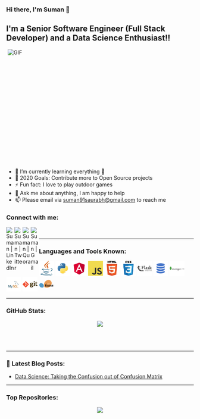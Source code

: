### Hi there, I'm Suman 👋

## I'm a Senior Software Engineer (Full Stack Developer) and a Data Science Enthusiast!!

<img align="right" alt="GIF" src="https://github.com/abhisheknaiidu/abhisheknaiidu/blob/master/code.gif?raw=true" width="500" height="320" />

- 🌱 I’m currently learning everything 🤣
- 🥅 2020 Goals: Contribute more to Open Source projects
- ⚡ Fun fact: I love to play outdoor games
- 💬 Ask me about anything, I am happy to help
- 📫 Please email via suman91saurabh@gmail.com to reach me

### Connect with me:

[<img align="left" alt="Suman | LinkedIn" width="22px" src="https://cdn.jsdelivr.net/npm/simple-icons@v3/icons/linkedin.svg" />][linkedin]
[<img align="left" alt="Suman | Twitter" width="22px" src="https://cdn.jsdelivr.net/npm/simple-icons@v3/icons/twitter.svg" />][twitter]
[<img align="left" alt="Suman | Quora" width="22px" src="https://cdn.jsdelivr.net/npm/simple-icons@v3/icons/quora.svg" />][Quora]
[<img align="left" alt="Suman | Gmail" width="22px" src="https://cdn.jsdelivr.net/npm/simple-icons@v3/icons/gmail.svg" />][Gmail]

<br />

---

### Languages and Tools Known:

<code><img height="40" src="https://raw.githubusercontent.com/github/explore/80688e429a7d4ef2fca1e82350fe8e3517d3494d/topics/java/java.png" title="Java"></code>
<code><img height="40" src="https://raw.githubusercontent.com/github/explore/80688e429a7d4ef2fca1e82350fe8e3517d3494d/topics/python/python.png" title="Python"></code>
<code><img height="40" src="https://raw.githubusercontent.com/github/explore/80688e429a7d4ef2fca1e82350fe8e3517d3494d/topics/angular/angular.png" title="Angular"></code>
<code><img height="40" src="https://raw.githubusercontent.com/github/explore/80688e429a7d4ef2fca1e82350fe8e3517d3494d/topics/javascript/javascript.png" title="JavaScript"></code>
<code><img height="40" src="https://raw.githubusercontent.com/github/explore/80688e429a7d4ef2fca1e82350fe8e3517d3494d/topics/html/html.png" title="HTML"></code>
<code><img height="40" src="https://raw.githubusercontent.com/github/explore/80688e429a7d4ef2fca1e82350fe8e3517d3494d/topics/css/css.png" title="CSS"></code>
<code><img height="40" src="https://raw.githubusercontent.com/github/explore/80688e429a7d4ef2fca1e82350fe8e3517d3494d/topics/flask/flask.png" title="Flask"></code>
<code><img height="40" src="https://raw.githubusercontent.com/github/explore/80688e429a7d4ef2fca1e82350fe8e3517d3494d/topics/sql/sql.png" title="SQL"></code>
<code><img height="40" src="https://raw.githubusercontent.com/github/explore/80688e429a7d4ef2fca1e82350fe8e3517d3494d/topics/mongodb/mongodb.png" title="MongoDB"></code>
<code><img height="40" src="https://raw.githubusercontent.com/github/explore/80688e429a7d4ef2fca1e82350fe8e3517d3494d/topics/mysql/mysql.png" title="MySQL"></code>
<code><img height="40" src="https://raw.githubusercontent.com/github/explore/80688e429a7d4ef2fca1e82350fe8e3517d3494d/topics/git/git.png" title="git"></code>
<code><img height="40" src="https://raw.githubusercontent.com/github/explore/80688e429a7d4ef2fca1e82350fe8e3517d3494d/topics/scikit-learn/scikit-learn.png" title="sklearn"></code>

---

### GitHub Stats:

<p align="center">
  <a href = "https://github.com/sumanxsaurabh">
<img src="https://github-readme-stats-aj8vj7k8x.vercel.app/api?username=sumanxsaurabh&show_icons=true&title_color=ffc857&icon_color=8ac926&text_color=daf7dc&bg_color=151515&count_private=true&include_all_commits=true">
  </a>
 </p>

<br />
<br />

---

### 📕 Latest Blog Posts:

<!-- BLOG-POST-LIST:START -->
- [Data Science: Taking the Confusion out of Confusion Matrix](https://inblog.in/Taking-the-Confusion-out-of-Confusion-Matrix-6PuGtw8pF9)
<!-- BLOG-POST-LIST:END -->

---

### Top Repositories:

<p align="center">
  <a href = "https://github.com/sumanxsaurabh/Car-Price-Prediction">
<img src="https://github-readme-stats-aj8vj7k8x.vercel.app/api/pin/?username=sumanxsaurabh&repo=Car-Price-Prediction&title_color=fff&icon_color=79ff97&text_color=9f9f9f&bg_color=151515">
  </a>
</p>

[twitter]: https://twitter.com/suman91saurabh
[linkedin]: https://www.linkedin.com/in/sumanxsaurabh/
[Quora]: https://www.quora.com/profile/Suman-Saurabh-15
[Gmail]: mailto:suman91saurabh@gmail.com
